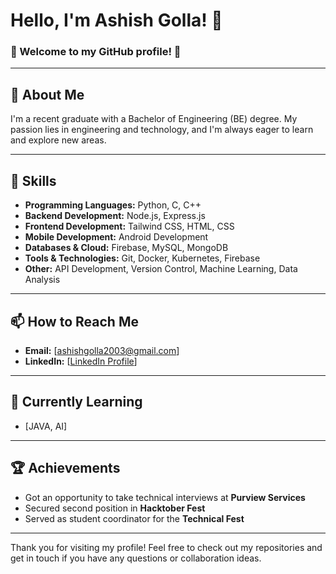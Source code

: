# Hello, I'm Ashish Golla! 👋

### 🌟 Welcome to my GitHub profile! 🌟

---

## 🚀 About Me

I'm a recent graduate with a Bachelor of Engineering (BE) degree. My passion lies in engineering and technology, and I'm always eager to learn and explore new areas.

---

## 🔧 Skills

- **Programming Languages:** Python, C, C++
- **Backend Development:** Node.js, Express.js
- **Frontend Development:** Tailwind CSS, HTML, CSS
- **Mobile Development:** Android Development
- **Databases & Cloud:** Firebase, MySQL, MongoDB
- **Tools & Technologies:** Git, Docker, Kubernetes, Firebase
- **Other:** API Development, Version Control, Machine Learning, Data Analysis

---

## 📫 How to Reach Me

- **Email:** [ashishgolla2003@gmail.com]
- **LinkedIn:** [[LinkedIn Profile](https://www.linkedin.com/in/ashish-golla-a48346220/)]

---

## 🌱 Currently Learning

- [JAVA, AI]

---

## 🏆 Achievements

- Got an opportunity to take technical interviews at **Purview Services**
- Secured second position in **Hacktober Fest**
- Served as student coordinator for the **Technical Fest**

---

Thank you for visiting my profile! Feel free to check out my repositories and get in touch if you have any questions or collaboration ideas.
